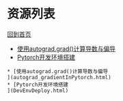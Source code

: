 
# 资源列表

[回到首页](https://charleechan.github.io/MyWiki)

* [使用autograd.grad()计算导数与偏导
](autograd_gradientInPytorch.html)
* [Pytorch开发环境搭建
](DevEnvDeploy.html)


```mind:height=300,title=内容概要,color
* [使用autograd.grad()计算导数与偏导
](autograd_gradientInPytorch.html)
* [Pytorch开发环境搭建
](DevEnvDeploy.html)
```
